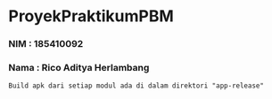 # ProyekPraktikumPBM

### NIM : 185410092
### Nama : Rico Aditya Herlambang
```
Build apk dari setiap modul ada di dalam direktori "app-release"
```
